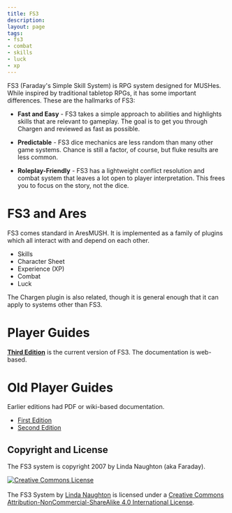 ```yaml
---
title: FS3
description:
layout: page
tags: 
- fs3
- combat
- skills
- luck
- xp
---
```


FS3 (Faraday's Simple Skill System) is RPG system designed for MUSHes.  While inspired by traditional tabletop RPGs, it has some important differences.   These are the hallmarks of FS3:

* **Fast and Easy** - FS3 takes a simple approach to abilities and highlights skills that are relevant to gameplay.  The goal is to get you through Chargen and reviewed as fast as possible.

* **Predictable** - FS3 dice mechanics are less random than many other game systems.  Chance is still a factor, of course, but fluke results are less common.

* **Roleplay-Friendly** - FS3 has a lightweight conflict resolution and combat system that leaves a lot open to player interpretation.  This frees you to focus on the story, not the dice.

# FS3 and Ares

FS3 comes standard in AresMUSH.  It is implemented as a family of plugins which all interact with and depend on each other.

* Skills
* Character Sheet
* Experience (XP)
* Combat
* Luck

The Chargen plugin is also related, though it is general enough that it can apply to systems other than FS3.

# Player Guides

**[Third Edition](/fs3/fs3-3/)** is the current version of FS3.  The documentation is web-based.


# Old Player Guides

Earlier editions had PDF or wiki-based documentation.

* [First Edition](https://github.com/lynnfaraday/MUSH/tree/master/farasoftcode/Docs/FS3.1)
* [Second Edition](https://github.com/lynnfaraday/MUSH/tree/master/farasoftcode/Docs/FS3.2)


## Copyright and License

The FS3 system is copyright 2007 by Linda Naughton (aka Faraday).

<a rel="license" href="http://creativecommons.org/licenses/by-nc-sa/4.0/"><img alt="Creative Commons License" style="border-width:0" src="https://i.creativecommons.org/l/by-nc-sa/4.0/88x31.png" /></a><br/><br /><span xmlns:dct="http://purl.org/dc/terms/" href="http://purl.org/dc/dcmitype/Text" property="dct:title" rel="dct:type">The FS3 System</span> by <a xmlns:cc="http://creativecommons.org/ns#" href="http://www.aresmush.com" property="cc:attributionName" rel="cc:attributionURL">Linda Naughton</a> is licensed under a <a rel="license" href="http://creativecommons.org/licenses/by-nc-sa/4.0/">Creative Commons Attribution-NonCommercial-ShareAlike 4.0 International License</a>.
